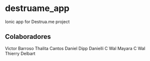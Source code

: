 # destruame_app
Ionic app for Destrua.me project

## Colaboradores
Victor Barroso
Thalita Cantos
Daniel Dipp
Danielli C Wal
Mayara C Wal
Thierry Delbart
